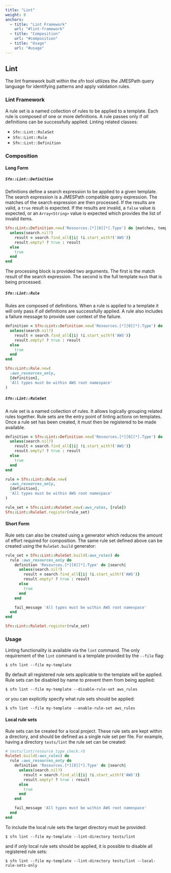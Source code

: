 ```yaml
---
title: "Lint"
weight: 8
anchors:
  - title: "Lint Framework"
    url: "#lint-framework"
  - title: "Composition"
    url: "#composition"
  - title: "Usage"
    url: "#usage"
---
```


## Lint

The lint framework built within the sfn tool utilizes the JMESPath query language
for identifying patterns and apply validation rules.

### Lint Framework

A rule set is a named collection of rules to be applied to a template. Each rule
is composed of one or more definitions. A rule passes only if _all_ definitions
can be successfully applied. Linting related classes:

* `Sfn::Lint::RuleSet`
* `Sfn::Lint::Rule`
* `Sfn::Lint::Definition`

### Composition

#### Long Form

##### `Sfn::Lint::Definition`

Definitions define a search expression to be applied to a given template. The search
expression is a JMESPath compatible query expression. The matches
of the search expression are then processed. If the results are valid, a `true` result
is expected. If the results are invalid, a `false` value is expected, or an `Array<String>`
value is expected which provides the list of invalid items.

~~~ruby
Sfn::Lint::Definition.new('Resources.[*][0][*].Type') do |matches, template|
  unless(search.nil?)
    result = search.find_all{|i| !i.start_with?('AWS')}
    result.empty? ? true : result
  else
    true
  end
end
~~~

The processing block is provided two arguments. The first is the match result of the
search expression. The second is the full template `Hash` that is being processed.

##### `Sfn::Lint::Rule`

Rules are composed of definitions. When a rule is applied to a template it will only
pass if _all_ definitions are successfully applied. A rule also includes a failure
message to provide user context of the failure.

~~~ruby
definition = Sfn::Lint::Definition.new('Resources.[*][0][*].Type') do |matches, template|
  unless(search.nil?)
    result = search.find_all{|i| !i.start_with?('AWS')}
    result.empty? ? true : result
  else
    true
  end
end

Sfn::Lint::Rule.new(
  :aws_resources_only,
  [definition],
  'All types must be within AWS root namespace'
)
~~~

##### `Sfn::Lint::RuleSet`

A rule set is a named collection of rules. It allows logically grouping related
rules together. Rule sets are the entry point of linting actions on templates. Once
a rule set has been created, it must then be registered to be made available.

~~~ruby
definition = Sfn::Lint::Definition.new('Resources.[*][0][*].Type') do |matches, template|
  unless(search.nil?)
    result = search.find_all{|i| !i.start_with?('AWS')}
    result.empty? ? true : result
  else
    true
  end
end

rule = Sfn::Lint::Rule.new(
  :aws_resources_only,
  [definition],
  'All types must be within AWS root namespace'
)

rule_set = Sfn::Lint::RuleSet.new(:aws_rules, [rule])
Sfn::Lint::RuleSet.register(rule_set)
~~~

#### Short Form

Rule sets can also be created using a generator which reduces the amount of effort required
for composition. The same rule set defined above can be created using the `RuleSet.build`
generator:

~~~ruby
rule_set = Sfn::Lint::RuleSet.build(:aws_rules) do
  rule :aws_resources_only do
    definition 'Resources.[*][0][*].Type' do |search|
      unless(search.nil?)
        result = search.find_all{|i| !i.start_with?('AWS')}
        result.empty? ? true : result
      else
        true
      end
    end

    fail_message 'All types must be within AWS root namespace'
  end
end

Sfn::Lint::RuleSet.register(rule_set)
~~~

### Usage

Linting functionality is available via the `lint` command. The only requirement of the `lint`
command is a template provided by the `--file` flag:

~~~
$ sfn lint --file my-template
~~~

By default all registered rule sets applicable to the template will be applied. Rule sets can
be disabled by name to prevent them from being applied:

~~~
$ sfn lint --file my-template --disable-rule-set aws_rules
~~~

or you can explicitly specify what rule sets should be applied:

~~~
$ sfn lint --file my-template --enable-rule-set aws_rules
~~~

#### Local rule sets

Rule sets can be created for a local project. These rule sets are kept within a directory, and
should be defined as a single rule set per file. For example, having a directory `tests/lint`
the rule set can be created:

~~~ruby
# tests/lint/resource_type_check.rb
RuleSet.build(:aws_rules) do
  rule :aws_resources_only do
    definition 'Resources.[*][0][*].Type' do |search|
      unless(search.nil?)
        result = search.find_all{|i| !i.start_with?('AWS')}
        result.empty? ? true : result
      else
        true
      end
    end

    fail_message 'All types must be within AWS root namespace'
  end
end
~~~

To include the local rule sets the target directory must be provided:

~~~
$ sfn lint --file my-template --lint-directory tests/lint
~~~

and if _only_ local rule sets should be applied, it is possible to disable all registered
rule sets:

~~~
$ sfn lint --file my-template --lint-directory tests/lint --local-rule-sets-only
~~~
